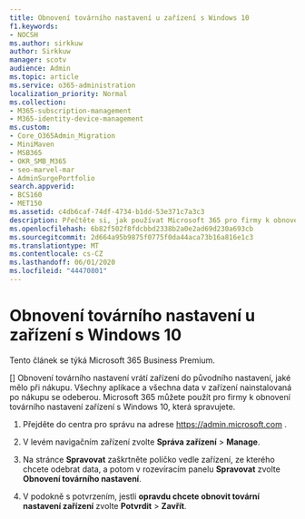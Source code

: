 ```yaml
---
title: Obnovení továrního nastavení u zařízení s Windows 10
f1.keywords:
- NOCSH
ms.author: sirkkuw
author: Sirkkuw
manager: scotv
audience: Admin
ms.topic: article
ms.service: o365-administration
localization_priority: Normal
ms.collection:
- M365-subscription-management
- M365-identity-device-management
ms.custom:
- Core_O365Admin_Migration
- MiniMaven
- MSB365
- OKR_SMB_M365
- seo-marvel-mar
- AdminSurgePortfolio
search.appverid:
- BCS160
- MET150
ms.assetid: c4db6caf-74df-4734-b1dd-53e371c7a3c3
description: Přečtěte si, jak používat Microsoft 365 pro firmy k obnovení továrního nastavení zařízení s Windows 10, která spravujete, a vrátit je k původnímu nastavení při nákupu.
ms.openlocfilehash: 6b82f502f8fdcbbd2338b2a0e2ad69d230a693cb
ms.sourcegitcommit: 2d664a95b9875f0775f0da44aca73b16a816e1c3
ms.translationtype: MT
ms.contentlocale: cs-CZ
ms.lasthandoff: 06/01/2020
ms.locfileid: "44470801"
---
```

# <a name="reset-windows-10-devices-to-their-factory-settings"></a>Obnovení továrního nastavení u zařízení s Windows 10

Tento článek se týká Microsoft 365 Business Premium.

[] Obnovení továrního nastavení vrátí zařízení do původního nastavení, jaké mělo při nákupu. Všechny aplikace a všechna data v zařízení nainstalovaná po nákupu se odeberou. Microsoft 365 můžete použít pro firmy k obnovení továrního nastavení zařízení s Windows 10, která spravujete.
  
1. Přejděte do centra pro správu na adrese <a href="https://go.microsoft.com/fwlink/p/?linkid=837890" target="_blank">https://admin.microsoft.com</a> .
    
2. V levém navigačním zařízení zvolte **Správa zařízení** \> **Manage**.

3. Na stránce **Spravovat** zaškrtněte políčko vedle zařízení, ze kterého chcete odebrat data, a potom v rozevíracím panelu **Spravovat** zvolte **Obnovení továrního nastavení**.
    
4. V podokně s potvrzením, jestli **opravdu chcete obnovit tovární nastavení zařízení** zvolte **Potvrdit** \> **Zavřít**.
    
  

